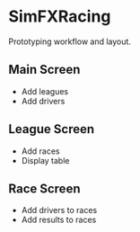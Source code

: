 # SimFXRacing
Prototyping workflow and layout.

## Main Screen
* Add leagues
* Add drivers

## League Screen
* Add races
* Display table

## Race Screen
* Add drivers to races
* Add results to races
